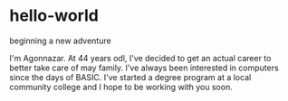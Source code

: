 # hello-world
beginning a new adventure

I'm Agonnazar.  At 44 years odl, I've decided to get an actual career to better take care of may family.  I've always been interested in computers since the days of BASIC.  I've started a degree program at a local community college and I hope to be working with you soon.
